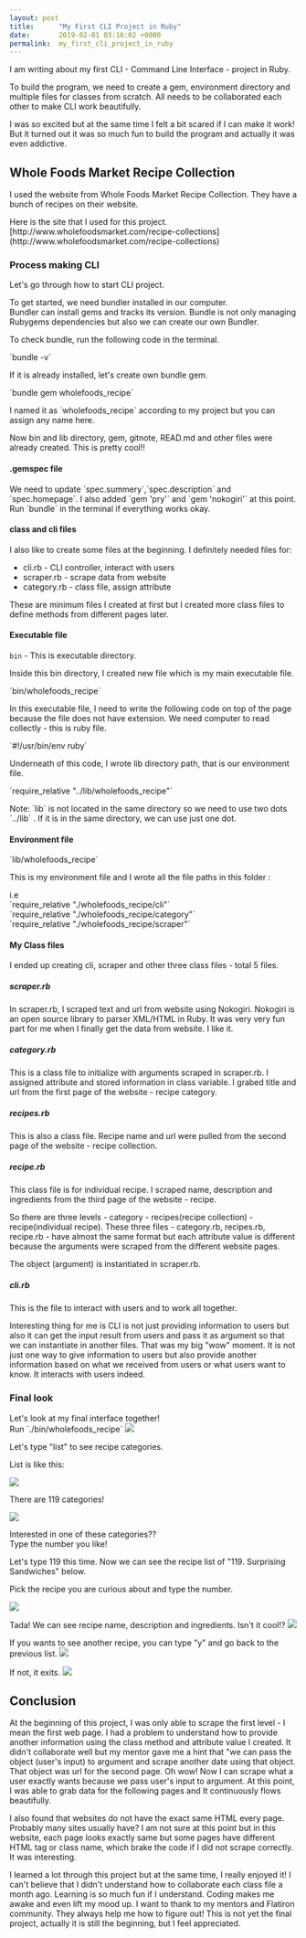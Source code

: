 ```yaml
---
layout: post
title:      "My First CLI Project in Ruby"
date:       2019-02-01 03:16:02 +0000
permalink:  my_first_cli_project_in_ruby
---
```


I am writing about my first CLI - Command Line Interface -  project in Ruby.

To build the program, we need to create a gem, environment directory and multiple files for classes from scratch. All needs to be collaborated each other to make CLI work beautifully.

I was so excited but at the same time I felt a bit scared if I can make it work!
But it turned out it was so much fun to build the program and actually it was even addictive.

## Whole Foods Market Recipe Collection
<p>I used the website from Whole Foods Market Recipe Collection. They have a bunch of recipes on their website.</p>
Here is the site that  I used for this project.<br>
[http://www.wholefoodsmarket.com/recipe-collections](http://www.wholefoodsmarket.com/recipe-collections)


<h3>Process making CLI</h3>
<p>Let's go through how to start CLI project.</p>

<p>To get started, we need bundler installed in our computer.<br>
Bundler can install gems and tracks its version. Bundle is not only managing Rubygems dependencies but also we can create our own Bundler.</p>

<p>To check bundle, run the following code in the terminal. <p>
`bundle -v`

<p>If it is already installed,  let's create own bundle gem.</p>
`bundle gem wholefoods_recipe`

<p>I named it as `wholefoods_recipe` according to my project but you can assign any name here.</p>

<p>Now bin and lib directory, gem, gitnote, READ.md and other files were already created. This is pretty cool!! </p>

<h4>.gemspec file</h4>
We need to update `spec.summery`,`spec.description` and `spec.homepage`. I also added `gem 'pry'` and `gem 'nokogiri'` at this point. Run `bundle` in the terminal if everything works okay.

<h4>class and cli files</h4>
I also like to create some files at the beginning. I definitely needed files for:

* cli.rb - CLI controller, interact with users
* scraper.rb - scrape data from website
* category.rb - class file, assign attribute

These are minimum files I created at first but I created more class files to define methods from different pages later.

#### Executable file
`bin` -  This is executable directory.

<p>Inside this bin directory, I created new file which is my main executable file.</p>
 `bin/wholefoods_recipe`

<p>In this executable file, I need to write the following code on top of the page because the file does not have extension. We need computer to read collectly - this is ruby file.</p>
`#!/usr/bin/env ruby`

<p>Underneath of this code, I wrote lib directory path, that is our environment file.</p>
`require_relative "../lib/wholefoods_recipe"`

<p>Note: `lib` is not located in the same directory so we need to use two dots `../lib` . If it is in the same directory, we can use just one dot.</p>

<h4>Environment file</h4>
`lib/wholefoods_recipe`

<p>This is my environment file and I wrote all the file paths in this folder :</p>

<p>i.e<br>
`require_relative "./wholefoods_recipe/cli"`<br>
`require_relative "./wholefoods_recipe/category"`<br>
`require_relative "./wholefoods_recipe/scraper"`<br></p>

<h4>My Class files</h4>
I ended up creating cli, scraper and other three class files - total 5 files.

<h5>scraper.rb</h5>
In scraper.rb, I scraped text and url from website using Nokogiri. Nokogiri is an open source library to parser XML/HTML in Ruby. It was very very fun part for me when I finally get the data from website. I like it.

<h5>category.rb</h5>
This is a class file to initialize with arguments scraped in scraper.rb. I assigned attribute and stored information in class variable. I grabed title and url from the first page of the website - recipe category.

<h5>recipes.rb</h5>
This is also a class file. Recipe name and url were pulled from the second page of the website - recipe collection.

<h5>recipe.rb</h5>
This class file is for individual recipe. I scraped name, description and ingredients from the third page of the website - recipe.

So there are three levels - category - recipes(recipe collection) - recipe(individual recipe).
These three files - category.rb, recipes.rb, recipe.rb  - have almost the same format but each attribute value is different because the arguments were scraped from the different website pages.  

The object (argument) is instantiated in scraper.rb.

<h5>cli.rb</h5>
This is the file to interact with users and to work all together.

Interesting thing for me is CLI is not just providing information to users but also it can get the input result from users and pass it as argument so that we can instantiate in another files. That was my big "wow" moment. It is not just one way to give information to users but also provide another information based on what we received from users or what users want to know. It interacts with users indeed.

<h3>Final look</h3>
Let's look at my final interface together!<br>
Run `./bin/wholefoods_recipe`
<img src="../img/myimg/cli1.png">
<!-- ![cli project image](http://yukijina.github.io/img/myimg/cli1.png) -->


<p>Let's type "list" to see recipe categories.</p>
<p>List is like this: </p>
<img src="../img/myimg/cli2.png">
<!-- ![cli project image](http://yukijina.github.io/img/myimg/cli2.png) -->

<p>There are 119 categories!</p>
<img src="../img/myimg/cli3.png">
<!-- ![cli project image](http://yukijina.github.io/img/myimg/cli3.png) -->


<p>Interested in one of these categories?? <br>
Type the number you like!</p>
<p>Let's type 119 this time. Now we can see the recipe list of "119. Surprising Sandwiches" below.</p>
<p> Pick the recipe you are curious about and type the number.</p>
<img src="../img/myimg/cli4.png">
<!-- ![cli project image](http://yukijina.github.io/img/myimg/cli4.png) -->

Tada! We can see recipe name, description and ingredients. Isn't it cool!?
<img src="../img/myimg/cli5.png">
<!-- ![cli project image](http://yukijina.github.io/img/myimg/cli5.png) -->

If you wants to see another recipe, you can type "y" and go back to the previous list.
<img src="../img/myimg/cli6.png">
<!-- ![cli project image](http://yukijina.github.io/img/myimg/cli6.png) -->

If not, it exits.
<img src="../img/myimg/cli7.png">
<!-- ![cli project image](http://yukijina.github.io/img/myimg/cli7.png) -->


<h2>Conclusion</h2>
At the beginning of this project, I was only able to scrape the first level - I mean the first web page.  I had a problem to understand how to provide another information using the class method and attribute value  I created. It didn't collaborate well but my mentor gave me a hint that "we can pass the object (user's input) to argument and scrape another date using that object. That object was url for the second page. Oh wow! Now I can scrape what a user exactly wants because we pass user's input to argument. At this point, I was able to grab data for the following pages and It continuously flows beautifully.

I also found that websites do not have the exact same HTML every page. Probably many sites usually have? I am not sure at this point but in this website, each page looks exactly same but some pages have different HTML tag or class name, which brake the code if I did not scrape correctly. It was interesting.

I learned a lot through this project but at the same time, I really enjoyed it! I can't believe that I didn't understand how to collaborate each class file a month ago. Learning is so much fun if I understand.  Coding makes me awake and even lift my mood up. I want to thank to my mentors and Flatiron community. They always help me how to figure out! This is not yet the final project, actually it is still the beginning,  but I feel appreciated.

